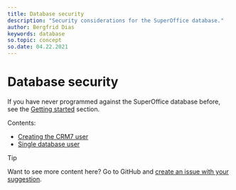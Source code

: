 ```yaml
---
title: Database security
description: "Security considerations for the SuperOffice database."
author: Bergfrid Dias
keywords: database
so.topic: concept
so.date: 04.22.2021
---
```


# Database security

If you have never programmed against the SuperOffice database before, see the [Getting started][1] section.

Contents:

* [Creating the CRM7 user][2]
* [Single database user][3]

> [!TIP]
> Want to see more content here? Go to GitHub and [create an issue with your suggestion][4].

<!-- Referenced links -->
[1]: ../getting-started/index.md
[2]: ../../onsite/install/database/create-oracle-db.md#creating-the-crm7-user
[3]: single-database-user.md
[4]: https://github.com/SuperOfficeDocs/superoffice-docs/issues
